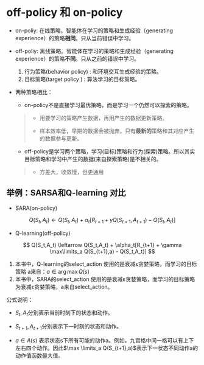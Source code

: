 #  off-policy 和 on-policy

- on-poliy: 在线策略。智能体在学习的策略和生成经验（generating experience）的策略**相同**。只从当前错误中学习。

- off-poliy: 离线策略。智能体在学习的策略和生成经验（generating experience）的策略**不同**。只从之前的错误中学习。
  1. 行为策略(behavior policy) : 和环境交互生成经验的策略。
  2. 目标策略(target policy ) : 算法学习的目标策略。
  
- 两种策略相比：

  - on-policy不是直接学习最优策略，而是学习一个仍然可以探索的策略。

  > - 用要学习的策略产生数据，再用产生的数据更新策略。
  >
  > - 样本效率低，早期的数据会被抛弃，只有**最新的**策略和其对应产生的数据参与更新。

  - off-policy是学习两个策略，学习(目标)策略和行为(探索)策略。所以其实目标策略和学习中产生的数据(来自探索策略)是不相关的。

  > - 方差大，收敛慢，但更通用

## 举例：SARSA和Q-learning 对比

- SARA(on-policy)

$$
Q(S_t,A_t) \leftarrow Q(S_t,A_t) + \alpha_t[R_{t+1} + \gamma Q(S_{t+1},A_{t+1}) - Q(S_t,A_t)]
$$

- Q-learning(off-policy)


$$
Q(S_t,A_t) \leftarrow Q(S_t,A_t) + \alpha_t[R_{t+1} + \gamma \max\limits_a Q(S_{t+1},a) - Q(S_t,A_t)]
$$

1. 本书中，Q-learning的select_action 使用的是衰减ε贪婪策略，而学习的目标策略 a来自：$a \in \arg\max Q(s)$   
2. 本书中，SARA的select_action 使用的是衰减ε贪婪策略，而学习的目标策略为衰减ε贪婪策略，a来自select_action。

公式说明：

- $S_t,A_t$分别表示当前时刻下的状态和动作。
- $S_{t+1},A_{t+1}$分别表示下一时刻的状态和动作。

- $a \in A(s)$ 表示状态s下所有可能的动作a。例如，九宫格中间一格可以有上下左右四个动作。因此$\max \limits_a Q(S_{t+1},a)$表示下一状态不同动作a的动作值函数最大值。